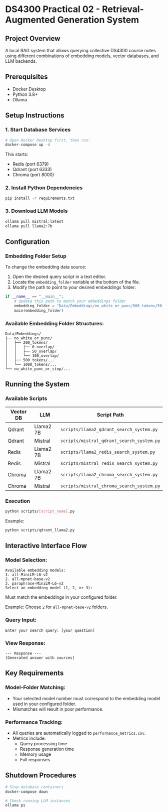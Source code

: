 # DS4300 Practical 02 - Retrieval-Augmented Generation System

## Project Overview
A local RAG system that allows querying collective DS4300 course notes using different combinations of embedding models, vector databases, and LLM backends.

## Prerequisites
- Docker Desktop
- Python 3.8+
- Ollama

## Setup Instructions

### 1. Start Database Services
```bash
# Open Docker Desktop first, then run:
docker-compose up -d
```
This starts:

- Redis (port 6379)
- Qdrant (port 6333)
- Chroma (port 8000)

### 2. Install Python Dependencies
```bash
pip install -r requirements.txt
```

### 3. Download LLM Models
```bash
ollama pull mistral:latest
ollama pull llama2:7b
```

## Configuration

### Embedding Folder Setup
To change the embedding data source:

1. Open the desired query script in a text editor.
2. Locate the `embedding_folder` variable at the bottom of the file.
3. Modify the path to point to your desired embeddings folder:

```python
if __name__ == "__main__":
    # Update this path to match your embeddings folder
    embedding_folder = "Data/Embeddings/no_white_or_punc/500_tokens/50_overlap/all-mpnet-base-v2"
    main(embedding_folder)
```

### Available Embedding Folder Structures:
```plaintext
Data/Embeddings/
├── no_white_or_punc/
│   ├── 200_tokens/
│   │   ├── 0_overlap/
│   │   ├── 50_overlap/
│   │   └── 100_overlap/
│   ├── 500_tokens/...    
│   └── 1000_tokens/...
└── no_white_punc_or_stop/...
```

## Running the System

### Available Scripts

| Vector DB | LLM         | Script Path                                  |
|-----------|------------|---------------------------------------------|
| Qdrant    | Llama2 7B  | `scripts/llama2_qdrant_search_system.py`    |
| Qdrant    | Mistral    | `scripts/mistral_qdrant_search_system.py`   |
| Redis     | Llama2 7B  | `scripts/llama2_redis_search_system.py`     |
| Redis     | Mistral    | `scripts/mistral_redis_search_system.py`    |
| Chroma    | Llama2 7B  | `scripts/llama2_chroma_search_system.py`    |
| Chroma    | Mistral    | `scripts/mistral_chroma_search_system.py`   |

### Execution
```bash
python scripts/[script_name].py
```
Example:
```bash
python scripts/qdrant_llama2.py
```

## Interactive Interface Flow

### Model Selection:
```plaintext
Available embedding models:
1. all-MiniLM-L6-v2
2. all-mpnet-base-v2
3. paraphrase-MiniLM-L6-v2
Select an embedding model (1, 2, or 3):
```
Must match the embeddings in your configured folder.

Example: Choose `2` for `all-mpnet-base-v2` folders.

### Query Input:
```plaintext
Enter your search query: [your question]
```

### View Response:
```plaintext
--- Response ---
[Generated answer with sources]
```

## Key Requirements

### Model-Folder Matching:
- Your selected model number must correspond to the embedding model used in your configured folder.
- Mismatches will result in poor performance.

### Performance Tracking:
- All queries are automatically logged to `performance_metrics.csv`.
- Metrics include:
  - Query processing time
  - Response generation time
  - Memory usage
  - Full responses

## Shutdown Procedures
```bash
# Stop database containers
docker-compose down

# Check running LLM instances
ollama ps
